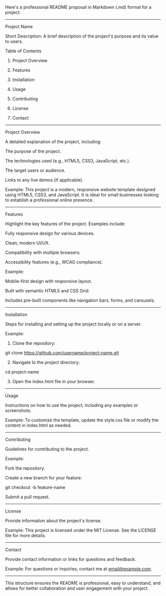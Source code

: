 Here's a professional README proposal in Markdown (.md) format for a project:


---

Project Name

Short Description:
A brief description of the project's purpose and its value to users.

Table of Contents

1. Project Overview


2. Features


3. Installation


4. Usage


5. Contributing


6. License


7. Contact




---

Project Overview

A detailed explanation of the project, including:

The purpose of the project.

The technologies used (e.g., HTML5, CSS3, JavaScript, etc.).

The target users or audience.

Links to any live demos (if applicable).


Example:
This project is a modern, responsive website template designed using HTML5, CSS3, and JavaScript. It is ideal for small businesses looking to establish a professional online presence.


---

Features

Highlight the key features of the project. Examples include:

Fully responsive design for various devices.

Clean, modern UI/UX.

Compatibility with multiple browsers.

Accessibility features (e.g., WCAG compliance).


Example:

Mobile-first design with responsive layout.

Built with semantic HTML5 and CSS Grid.

Includes pre-built components like navigation bars, forms, and carousels.



---

Installation

Steps for installing and setting up the project locally or on a server.

Example:

1. Clone the repository:

git clone https://github.com/username/project-name.git


2. Navigate to the project directory:

cd project-name


3. Open the index.html file in your browser.




---

Usage

Instructions on how to use the project, including any examples or screenshots.

Example:
To customize the template, update the style.css file or modify the content in index.html as needed.


---

Contributing

Guidelines for contributing to the project.

Example:

Fork the repository.

Create a new branch for your feature:

git checkout -b feature-name

Submit a pull request.



---

License

Provide information about the project's license.

Example:
This project is licensed under the MIT License. See the LICENSE file for more details.


---

Contact

Provide contact information or links for questions and feedback.

Example:
For questions or inquiries, contact me at email@example.com.


---

This structure ensures the README is professional, easy to understand, and allows for better collaboration and user engagement with your project.

